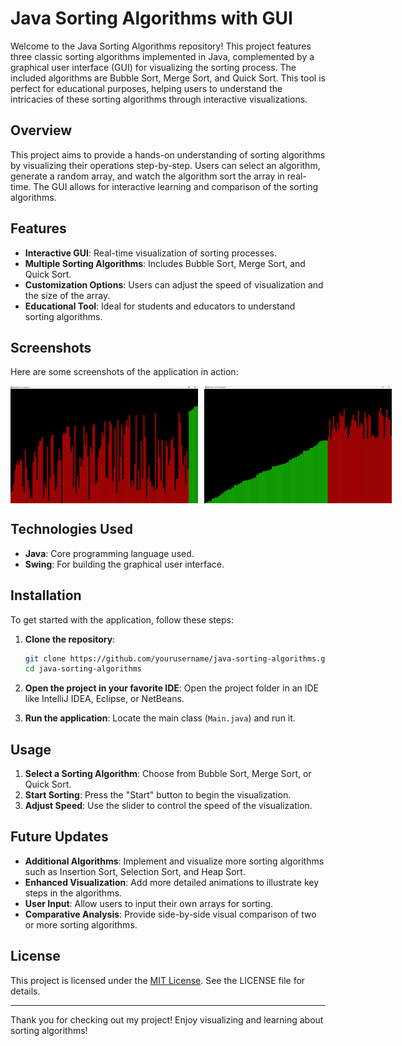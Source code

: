 # Java Sorting Algorithms with GUI

Welcome to the Java Sorting Algorithms repository! This project features three classic sorting algorithms implemented in Java, complemented by a graphical user interface (GUI) for visualizing the sorting process. The included algorithms are Bubble Sort, Merge Sort, and Quick Sort. This tool is perfect for educational purposes, helping users to understand the intricacies of these sorting algorithms through interactive visualizations.

## Overview

This project aims to provide a hands-on understanding of sorting algorithms by visualizing their operations step-by-step. Users can select an algorithm, generate a random array, and watch the algorithm sort the array in real-time. The GUI allows for interactive learning and comparison of the sorting algorithms.

## Features

- **Interactive GUI**: Real-time visualization of sorting processes.
- **Multiple Sorting Algorithms**: Includes Bubble Sort, Merge Sort, and Quick Sort.
- **Customization Options**: Users can adjust the speed of visualization and the size of the array.
- **Educational Tool**: Ideal for students and educators to understand sorting algorithms.

## Screenshots

Here are some screenshots of the application in action:
<div style="display: flex;">
  <img src="res/images/Screenshot1.png" alt="Sorting Visualization 1" width="300" style="margin-right: 10px;">
  <img src="res/images/Screenshot2.png" alt="Sorting Visualization 2" width="300" style="margin-right: 10px;">
</div>

## Technologies Used

- **Java**: Core programming language used.
- **Swing**: For building the graphical user interface.

## Installation

To get started with the application, follow these steps:

1. **Clone the repository**:
   ```bash
   git clone https://github.com/yourusername/java-sorting-algorithms.git
   cd java-sorting-algorithms
   ```

2. **Open the project in your favorite IDE**: Open the project folder in an IDE like IntelliJ IDEA, Eclipse, or NetBeans.

3. **Run the application**: Locate the main class (`Main.java`) and run it.

## Usage

1. **Select a Sorting Algorithm**: Choose from Bubble Sort, Merge Sort, or Quick Sort.
2. **Start Sorting**: Press the "Start" button to begin the visualization.
3. **Adjust Speed**: Use the slider to control the speed of the visualization.

## Future Updates

- **Additional Algorithms**: Implement and visualize more sorting algorithms such as Insertion Sort, Selection Sort, and Heap Sort.
- **Enhanced Visualization**: Add more detailed animations to illustrate key steps in the algorithms.
- **User Input**: Allow users to input their own arrays for sorting.
- **Comparative Analysis**: Provide side-by-side visual comparison of two or more sorting algorithms.

## License

This project is licensed under the [MIT License](LICENSE). See the LICENSE file for details.

---

Thank you for checking out my project! Enjoy visualizing and learning about sorting algorithms!
